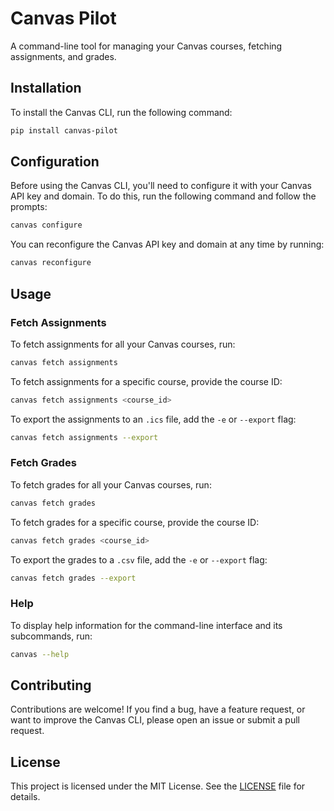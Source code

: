 # Canvas Pilot

A command-line tool for managing your Canvas courses, fetching assignments, and grades.

## Installation

To install the Canvas CLI, run the following command:

```bash
pip install canvas-pilot
```

## Configuration

Before using the Canvas CLI, you'll need to configure it with your Canvas API key and domain. To do this, run the following command and follow the prompts:

```bash
canvas configure
```

You can reconfigure the Canvas API key and domain at any time by running:

```bash
canvas reconfigure
```

## Usage

### Fetch Assignments

To fetch assignments for all your Canvas courses, run:

```bash
canvas fetch assignments
```

To fetch assignments for a specific course, provide the course ID:

```bash
canvas fetch assignments <course_id>
```

To export the assignments to an `.ics` file, add the `-e` or `--export` flag:

```bash
canvas fetch assignments --export
```

### Fetch Grades

To fetch grades for all your Canvas courses, run:

```bash
canvas fetch grades
```

To fetch grades for a specific course, provide the course ID:

```bash
canvas fetch grades <course_id>
```

To export the grades to a `.csv` file, add the `-e` or `--export` flag:

```bash
canvas fetch grades --export
```

### Help

To display help information for the command-line interface and its subcommands, run:

```bash
canvas --help
```

## Contributing

Contributions are welcome! If you find a bug, have a feature request, or want to improve the Canvas CLI, please open an issue or submit a pull request.

## License

This project is licensed under the MIT License. See the [LICENSE](LICENSE) file for details.
```

